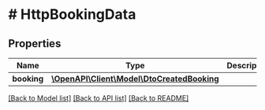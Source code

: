 # # HttpBookingData

## Properties

Name | Type | Description | Notes
------------ | ------------- | ------------- | -------------
**booking** | [**\OpenAPI\Client\Model\DtoCreatedBooking**](DtoCreatedBooking.md) |  | [optional]

[[Back to Model list]](../../README.md#models) [[Back to API list]](../../README.md#endpoints) [[Back to README]](../../README.md)
